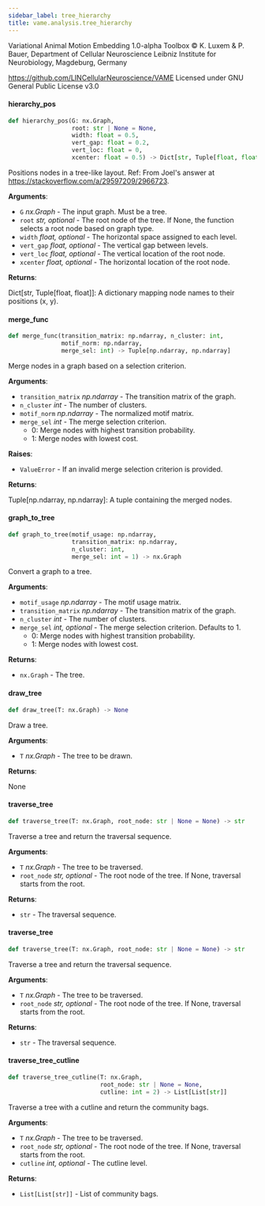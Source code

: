 ```yaml
---
sidebar_label: tree_hierarchy
title: vame.analysis.tree_hierarchy
---
```


Variational Animal Motion Embedding 1.0-alpha Toolbox
© K. Luxem &amp; P. Bauer, Department of Cellular Neuroscience
Leibniz Institute for Neurobiology, Magdeburg, Germany

https://github.com/LINCellularNeuroscience/VAME
Licensed under GNU General Public License v3.0

#### hierarchy\_pos

```python
def hierarchy_pos(G: nx.Graph,
                  root: str | None = None,
                  width: float = 0.5,
                  vert_gap: float = 0.2,
                  vert_loc: float = 0,
                  xcenter: float = 0.5) -> Dict[str, Tuple[float, float]]
```

Positions nodes in a tree-like layout.
Ref: From Joel&#x27;s answer at https://stackoverflow.com/a/29597209/2966723.

**Arguments**:

- `G` _nx.Graph_ - The input graph. Must be a tree.
- `root` _str, optional_ - The root node of the tree. If None, the function selects a root node based on graph type.
- `width` _float, optional_ - The horizontal space assigned to each level.
- `vert_gap` _float, optional_ - The vertical gap between levels.
- `vert_loc` _float, optional_ - The vertical location of the root node.
- `xcenter` _float, optional_ - The horizontal location of the root node.
  

**Returns**:

  Dict[str, Tuple[float, float]]: A dictionary mapping node names to their positions (x, y).

#### merge\_func

```python
def merge_func(transition_matrix: np.ndarray, n_cluster: int,
               motif_norm: np.ndarray,
               merge_sel: int) -> Tuple[np.ndarray, np.ndarray]
```

Merge nodes in a graph based on a selection criterion.

**Arguments**:

- `transition_matrix` _np.ndarray_ - The transition matrix of the graph.
- `n_cluster` _int_ - The number of clusters.
- `motif_norm` _np.ndarray_ - The normalized motif matrix.
- `merge_sel` _int_ - The merge selection criterion.
  - 0: Merge nodes with highest transition probability.
  - 1: Merge nodes with lowest cost.
  

**Raises**:

- `ValueError` - If an invalid merge selection criterion is provided.
  

**Returns**:

  Tuple[np.ndarray, np.ndarray]: A tuple containing the merged nodes.

#### graph\_to\_tree

```python
def graph_to_tree(motif_usage: np.ndarray,
                  transition_matrix: np.ndarray,
                  n_cluster: int,
                  merge_sel: int = 1) -> nx.Graph
```

Convert a graph to a tree.

**Arguments**:

- `motif_usage` _np.ndarray_ - The motif usage matrix.
- `transition_matrix` _np.ndarray_ - The transition matrix of the graph.
- `n_cluster` _int_ - The number of clusters.
- `merge_sel` _int, optional_ - The merge selection criterion. Defaults to 1.
  - 0: Merge nodes with highest transition probability.
  - 1: Merge nodes with lowest cost.
  

**Returns**:

- `nx.Graph` - The tree.

#### draw\_tree

```python
def draw_tree(T: nx.Graph) -> None
```

Draw a tree.

**Arguments**:

- `T` _nx.Graph_ - The tree to be drawn.
  

**Returns**:

  None

#### traverse\_tree

```python
def traverse_tree(T: nx.Graph, root_node: str | None = None) -> str
```

Traverse a tree and return the traversal sequence.

**Arguments**:

- `T` _nx.Graph_ - The tree to be traversed.
- `root_node` _str, optional_ - The root node of the tree. If None, traversal starts from the root.
  

**Returns**:

- `str` - The traversal sequence.

#### traverse\_tree

```python
def traverse_tree(T: nx.Graph, root_node: str | None = None) -> str
```

Traverse a tree and return the traversal sequence.

**Arguments**:

- `T` _nx.Graph_ - The tree to be traversed.
- `root_node` _str, optional_ - The root node of the tree. If None, traversal starts from the root.
  

**Returns**:

- `str` - The traversal sequence.

#### traverse\_tree\_cutline

```python
def traverse_tree_cutline(T: nx.Graph,
                          root_node: str | None = None,
                          cutline: int = 2) -> List[List[str]]
```

Traverse a tree with a cutline and return the community bags.

**Arguments**:

- `T` _nx.Graph_ - The tree to be traversed.
- `root_node` _str, optional_ - The root node of the tree. If None, traversal starts from the root.
- `cutline` _int, optional_ - The cutline level.
  

**Returns**:

- `List[List[str]]` - List of community bags.

